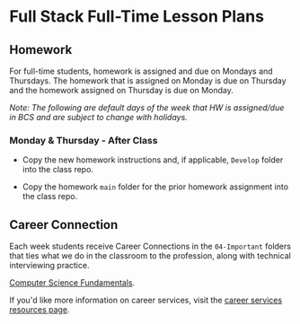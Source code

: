 # Full Stack Full-Time Lesson Plans

## Homework 

For full-time students, homework is assigned and due on Mondays and Thursdays. The homework that is assigned on Monday is due on Thursday and the homework assigned on Thursday is due on Monday. 

_Note: The following are default days of the week that HW is assigned/due in BCS and are subject to change with holidays._

### Monday & Thursday - After Class

* Copy the new homework instructions and, if applicable, `Develop` folder into the class repo.

* Copy the homework `main` folder for the prior homework assignment into the class repo.


## Career Connection

Each week students receive Career Connections in the `04-Important` folders that ties what we do in the classroom to the profession, along with technical interviewing practice.

[Computer Science Fundamentals](../../01-Class-Content/22-Computer-Science/04-Important/CAREER-CONNECTION.md).

If you'd like more information on career services, visit the [career services resources page](https://careernetwork.2u.com/?utm_medium=Academics&utm_source=boot_camp/).
